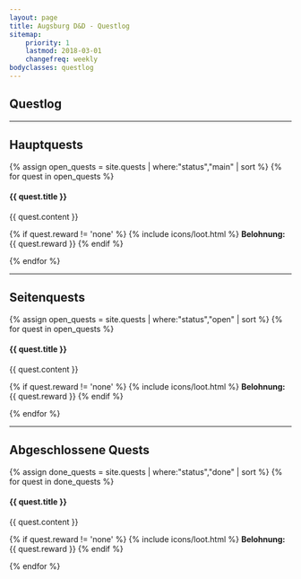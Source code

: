 ```yaml
---
layout: page
title: Augsburg D&D - Questlog
sitemap:
    priority: 1
    lastmod: 2018-03-01
    changefreq: weekly
bodyclasses: questlog
---
```


## Questlog

----

## Hauptquests

{% assign open_quests = site.quests | where:"status","main" | sort %}
{% for quest in open_quests %}
#### {{ quest.title }}

{{ quest.content }}

{% if quest.reward != 'none' %}
{% include icons/loot.html %} **Belohnung:** {{ quest.reward }}
{% endif %}

{% endfor %}

----

## Seitenquests

{% assign open_quests = site.quests | where:"status","open" | sort %}
{% for quest in open_quests %}
#### {{ quest.title }}

{{ quest.content }}

{% if quest.reward != 'none' %}
{% include icons/loot.html %} **Belohnung:** {{ quest.reward }}
{% endif %}

{% endfor %}

----

## Abgeschlossene Quests

{% assign done_quests = site.quests | where:"status","done" | sort %}
{% for quest in done_quests %}
#### {{ quest.title }}

{{ quest.content }}

{% if quest.reward != 'none' %}
{% include icons/loot.html %} **Belohnung:** {{ quest.reward }}
{% endif %}

{% endfor %}
